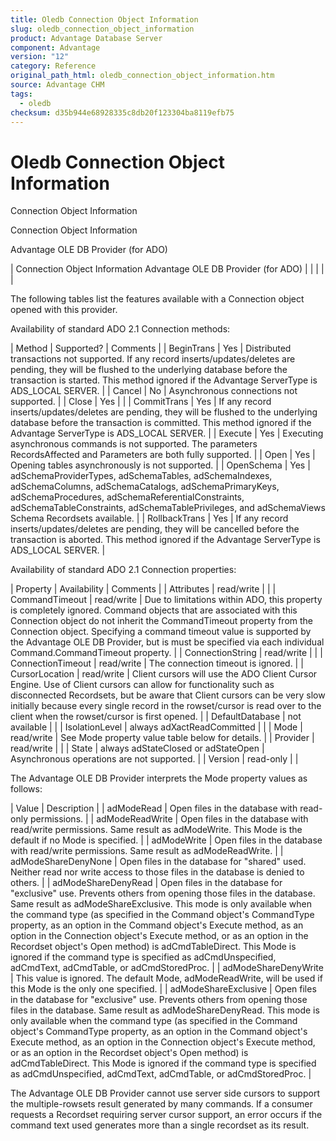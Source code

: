 ```yaml
---
title: Oledb Connection Object Information
slug: oledb_connection_object_information
product: Advantage Database Server
component: Advantage
version: "12"
category: Reference
original_path_html: oledb_connection_object_information.htm
source: Advantage CHM
tags:
  - oledb
checksum: d35b944e68928335c8db20f123304ba8119efb75
---
```


# Oledb Connection Object Information

Connection Object Information

Connection Object Information

Advantage OLE DB Provider (for ADO)

| Connection Object Information  Advantage OLE DB Provider (for ADO) |  |  |  |  |

The following tables list the features available with a Connection object opened with this provider.

Availability of standard ADO 2.1 Connection methods:

| Method | Supported? | Comments |
| BeginTrans | Yes | Distributed transactions not supported. If any record inserts/updates/deletes are pending, they will be flushed to the underlying database before the transaction is started. This method ignored if the Advantage ServerType is ADS\_LOCAL SERVER. |
| Cancel | No | Asynchronous connections not supported. |
| Close | Yes |  |
| CommitTrans | Yes | If any record inserts/updates/deletes are pending, they will be flushed to the underlying database before the transaction is committed. This method ignored if the Advantage ServerType is ADS\_LOCAL SERVER. |
| Execute | Yes | Executing asynchronous commands is not supported. The parameters RecordsAffected and Parameters are both fully supported. |
| Open | Yes | Opening tables asynchronously is not supported. |
| OpenSchema | Yes | adSchemaProviderTypes, adSchemaTables, adSchemaIndexes, adSchemaColumns, adSchemaCatalogs, adSchemaPrimaryKeys, adSchemaProcedures, adSchemaReferentialConstraints, adSchemaTableConstraints, adSchemaTablePrivileges, and adSchemaViews Schema Recordsets available. |
| RollbackTrans | Yes | If any record inserts/updates/deletes are pending, they will be cancelled before the transaction is aborted. This method ignored if the Advantage ServerType is ADS\_LOCAL SERVER. |

Availability of standard ADO 2.1 Connection properties:

| Property | Availability | Comments |
| Attributes | read/write |  |
| CommandTimeout | read/write | Due to limitations within ADO, this property is completely ignored. Command objects that are associated with this Connection object do not inherit the CommandTimeout property from the Connection object. Specifying a command timeout value is supported by the Advantage OLE DB Provider, but is must be specified via each individual Command.CommandTimeout property. |
| ConnectionString | read/write |  |
| ConnectionTimeout | read/write | The connection timeout is ignored. |
| CursorLocation | read/write | Client cursors will use the ADO Client Cursor Engine. Use of Client cursors can allow for functionality such as disconnected Recordsets, but be aware that Client cursors can be very slow initially because every single record in the rowset/cursor is read over to the client when the rowset/cursor is first opened. |
| DefaultDatabase | not available |  |
| IsolationLevel | always adXactReadCommitted |  |
| Mode | read/write | See Mode property value table below for details. |
| Provider | read/write |  |
| State | always adStateClosed  or adStateOpen | Asynchronous operations are not supported. |
| Version | read-only |  |

The Advantage OLE DB Provider interprets the Mode property values as follows:

| Value | Description |
| adModeRead | Open files in the database with read-only permissions. |
| adModeReadWrite | Open files in the database with read/write permissions. Same result as adModeWrite. This Mode is the default if no Mode is specified. |
| adModeWrite | Open files in the database with read/write permissions. Same result as adModeReadWrite. |
| adModeShareDenyNone | Open files in the database for "shared" used. Neither read nor write access to those files in the database is denied to others. |
| adModeShareDenyRead | Open files in the database for "exclusive" use. Prevents others from opening those files in the database. Same result as adModeShareExclusive. This mode is only available when the command type (as specified in the Command object's CommandType property, as an option in the Command object's Execute method, as an option in the Connection object's Execute method, or as an option in the Recordset object's Open method) is adCmdTableDirect. This Mode is ignored if the command type is specified as adCmdUnspecified, adCmdText, adCmdTable, or adCmdStoredProc. |
| adModeShareDenyWrite | This value is ignored. The default Mode, adModeReadWrite, will be used if this Mode is the only one specified. |
| adModeShareExclusive | Open files in the database for "exclusive" use. Prevents others from opening those files in the database. Same result as adModeShareDenyRead. This mode is only available when the command type (as specified in the Command object's CommandType property, as an option in the Command object's Execute method, as an option in the Connection object's Execute method, or as an option in the Recordset object's Open method) is adCmdTableDirect. This Mode is ignored if the command type is specified as adCmdUnspecified, adCmdText, adCmdTable, or adCmdStoredProc. |

The Advantage OLE DB Provider cannot use server side cursors to support the multiple-rowsets result generated by many commands. If a consumer requests a Recordset requiring server cursor support, an error occurs if the command text used generates more than a single recordset as its result.
